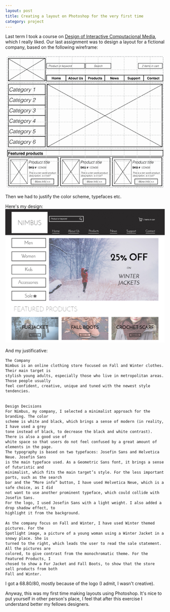 ```yaml
---
layout: post
title: Creating a layout on Photoshop for the very first time
category: project
---
```


Last term I took a course on [Design of Interactive Computacional Media](http://www.artsandscience.utoronto.ca/ofr/calendar/crs_csc.htm#CSC318H1), which I really liked.
Our last assignment was to design a layout for a fictional company, based on the following wireframe:

![Wireframe](/images/02_2016/wireframe.png)

Then we had to justify the color scheme, typefaces etc.

Here's my design:
![Layout](/images/02_2016/layout.jpg)

And my justificative:

```
The Company
Nimbus is an online clothing store focused on Fall and Winter clothes. Their main target is
stylish young adults, especially those who live in metropolitan areas. Those people usually
feel confident, creative, unique and tuned with the newest style tendencies.


Design Decisions
For Nimbus, my company, I selected a minimalist approach for the branding. The color
scheme is white and black, which brings a sense of modern (in reality, I have used a grey
tone instead of black, to decrease the black and white contrast). There is also a good use of
white space so that users do not feel confused by a great amount of elements in the page.
The typography is based on two typefaces: Josefin Sans and Helvetica Neue. Josefin Sans
is the main typeface used. As a Geometric Sans font, it brings a sense of futuristic and
minimalist, which fits the main target’s style. For the less important parts, such as the search
bar and the “More info” button, I have used Helvetica Neue, which is a safe choice, as I did
not want to use another prominent typeface, which could collide with Josefin Sans.
For the logo, I used Josefin Sans with a light weight. I also added a drop shadow effect, to
highlight it from the background.

As the company focus on Fall and Winter, I have used Winter themed pictures. For the
Spotlight image, a picture of a young woman using a Winter Jacket in a snowy place. She is
turned to the right, which leads the user to read the sale statement. All the pictures are
colored, to give contrast from the monochromatic theme. For the Featured Products, I
chosed to show a Fur Jacket and Fall Boots, to show that the store sell products from both
Fall and Winter.
```

I got a 68.80/80, mostly because of the logo (I admit, I wasn't creative).

Anyway, this was my first time making layouts using Photoshop. It's nice to put yourself in other person's place, I feel that after this exercise I understand better my fellows designers.
